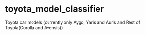 # toyota_model_classifier
Toyota car models (currently only Aygo, Yaris and Auris and Rest of Toyota(Corolla and Avensis))
